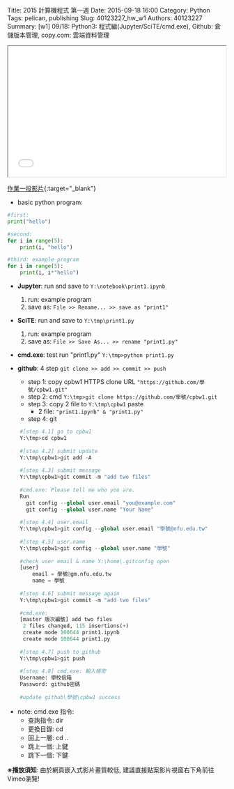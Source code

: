 Title: 2015 計算機程式 第一週
Date: 2015-09-18 16:00
Category: Python
Tags: pelican, publishing
Slug: 40123227_hw_w1
Authors: 40123227
Summary: [w1] 09/18: Python3: 程式編(Jupyter/SciTE/cmd.exe), Github: 倉儲版本管理, copy.com: 雲端資料管理





<iframe src="40123227_cp_w1_p.html" width="500" height="300"></iframe>

[作業一投影片](40123227_cp_w1_p.html){:target="_blank"}

  * basic python program:
~~~python
#first:
print("hello")

#second:
for i in range(5):
    print(i, "hello")

#third: example program
for i in range(5):
    print(i, i*"hello")
~~~


  * **Jupyter**: run and save to `Y:\notebook\print1.ipynb`
    1.  run: example program
    2.  save as: `File >> Rename... >> save as "print1"`

  * **SciTE**: run and save to `Y:\tmp\print1.py`
    1.  run: example program
    2.  save as: `File >> Save As... >> rename "print1.py"`

  * **cmd.exe**: test run "print1.py" `Y:\tmp>python print1.py`


  * **github**: 4 step `git clone >> add >> commit >> push`
    * step 1: copy cpbw1 HTTPS clone URL `"https://github.com/學號/cpbw1.git"`
    * step 2: cmd `Y:\tmp>git clone https://github.com/學號/cpbw1.git`
    * step 3: copy 2 file to `Y:\tmp\cpbw1` paste
        * 2 file: `"print1.ipynb" & "print1.py"`
    * step 4: git
    
~~~python
    #[step 4.1] go to cpbw1
    Y:\tmp>cd cpbw1
    
    #[step 4.2] submit update
    Y:\tmp\cpbw1>git add -A
    
    #[step 4.3] submit message
    Y:\tmp\cpbw1>git commit -m "add two files"
    
    #cmd.exe: Please tell me who you are.
    Run
      git config --global user.email "you@example.com"
      git config --global user.name "Your Name"
    
    #[step 4.4] user.email
    Y:\tmp\cpbw1>git config --global user.email "學號@nfu.edu.tw"
    
    #[step 4.5] user.name
    Y:\tmp\cpbw1>git config --global user.name "學號"
    
    #check user email & name Y:\home\.gitconfig open
    [user]
        email = 學號@gm.nfu.edu.tw
        name = 學號
    
    #[step 4.6] submit message again
    Y:\tmp\cpbw1>git commit -m "add two files"
    
    #cmd.exe:
    [master 版次編號] add two files
     2 files changed, 115 insertions(+)
     create mode 100644 print1.ipynb
     create mode 100644 print1.py
    
    #[step 4.7] push to github
    Y:\tmp\cpbw1>git push
    
    #[step 4.8] cmd.exe: 輸入帳密
    Username: 學校信箱
    Password: github密碼
    
    #update github\學號\cpbw1 success
~~~


  * note: cmd.exe 指令:
    * 查詢指令: dir
    * 更換目錄: cd
    * 回上一層: cd ..
    * 跳上一個: 上鍵
    * 跳下一個: 下鍵


**※播放須知**: 由於網頁嵌入式影片畫質較低, 建議直接點案影片視窗右下角前往Vimeo瀏覽!



